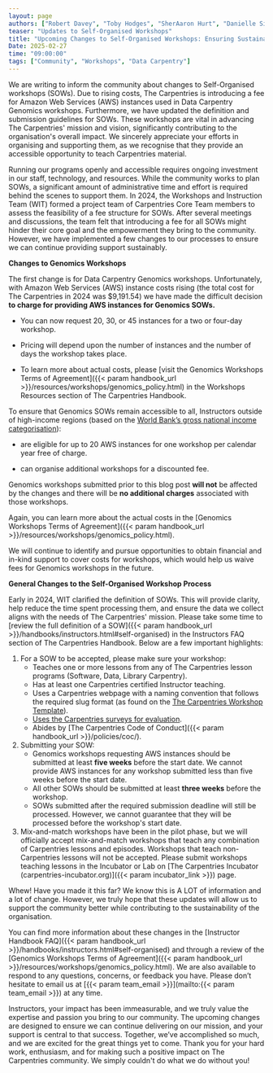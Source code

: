 ```yaml
--- 
layout: page 
authors: ["Robert Davey", "Toby Hodges", "SherAaron Hurt", "Danielle Sieh", "Angelique Trusler"] 
teaser: "Updates to Self-Organised Workshops" 
title: "Upcoming Changes to Self-Organised Workshops: Ensuring Sustainability and Continued Community Impact" 
Date: 2025-02-27 
time: "09:00:00" 
tags: ["Community", "Workshops", "Data Carpentry"] 
---
```


We are writing to inform the community about changes to Self-Organised workshops (SOWs). Due to rising costs, The Carpentries is introducing a fee for Amazon Web Services (AWS) instances used in Data Carpentry Genomics workshops. Furthermore, we have updated the definition and submission guidelines for SOWs. These workshops are vital in advancing The Carpentries' mission and vision, significantly contributing to the organisation's overall impact. We sincerely appreciate your efforts in organising and supporting them, as we recognise that they provide an accessible opportunity to teach Carpentries material. 

Running our programs openly and accessible requires ongoing investment in our staff, technology, and resources. While the community works to plan SOWs, a significant amount of administrative time and effort is required behind the scenes to support them. In 2024, the Workshops and Instruction Team (WIT) formed a project team of Carpentries Core Team members to assess the feasibility of a fee structure for SOWs. After several meetings and discussions, the team felt that introducing a fee for all SOWs might hinder their core goal and the empowerment they bring to the community. However, we have implemented a few changes to our processes to ensure we can continue providing support sustainably.

**Changes to Genomics Workshops**

The first change is for Data Carpentry Genomics workshops. Unfortunately, with Amazon Web Services (AWS) instance costs rising (the total cost for The Carpentries in 2024 was $9,191.54) we have made the difficult decision **to charge for providing AWS instances for Genomics SOWs.**

- You can now request 20, 30, or 45 instances for a two or four-day workshop.

- Pricing will depend upon the number of instances and the number of days the workshop takes place.

- To learn more about actual costs, please [visit the Genomics Workshops Terms of Agreement]({{< param handbook_url >}}/resources/workshops/genomics_policy.html) in the Workshops Resources section of The Carpentries Handbook. 

To ensure that Genomics SOWs remain accessible to all, Instructors outside of high-income regions (based on the [World Bank’s gross national income categorisation](https://datahelpdesk.worldbank.org/knowledgebase/articles/906519-world-bank-country-and-lending-groups)):

- are eligible for up to 20 AWS instances for one workshop per calendar year free of charge.

- can organise additional workshops for a discounted fee.

Genomics workshops submitted prior to this blog post **will not** be affected by the changes and there will be **no additional charges** associated with those workshops.  

Again, you can learn more about the actual costs in the [Genomics Workshops Terms of Agreement]({{< param handbook_url >}}/resources/workshops/genomics_policy.html). 

We will continue to identify and pursue opportunities to obtain financial and in-kind support to cover costs for workshops, which would help us waive fees for Genomics workshops in the future.

**General Changes to the Self-Organised Workshop Process**

Early in 2024, WIT clarified the definition of SOWs. This will provide clarity, help reduce the time spent processing them, and ensure the data we collect aligns with the needs of The Carpentries' mission. Please take some time to [review the full definition of a SOW]({{< param handbook_url >}}/handbooks/instructors.html#self-organised) in the Instructors FAQ section of The Carpentries Handbook. Below are a few important highlights:



1.  For a SOW to be accepted, please make sure your workshop:
    *  Teaches one or more lessons from any of The Carpentries lesson programs (Software, Data, Library Carpentry).
    * Has at least one Carpentries certified Instructor teaching.
    * Uses a Carpentries webpage with a naming convention that follows the required slug format (as found on the [The Carpentries Workshop Template](https://github.com/carpentries/workshop-template)). 
    * [Uses the Carpentries surveys for evaluation](/about-us/impact/#assessment).
    * Abides by [The Carpentries Code of Conduct]({{< param handbook_url >}}/policies/coc/).
2. Submitting your SOW:
    * Genomics workshops requesting AWS instances should be submitted at least **five weeks** before the start date. We cannot provide AWS instances for any workshop submitted less than five weeks before the start date. 
    * All other SOWs should be submitted at least **three weeks** before the workshop.
    * SOWs submitted after the required submission deadline will still be processed. However, we cannot guarantee that they will be processed before the workshop's start date. 
3. Mix-and-match workshops have been in the pilot phase, but we will officially accept mix-and-match workshops that teach any combination of Carpentries lessons and episodes. Workshops that teach non-Carpentries lessons will not be accepted. Please submit workshops teaching lessons in the Incubator or Lab on [The Carpentries Incubator (carpentries-incubator.org)]({{< param incubator_link >}}) page.

Whew! Have you made it this far? We know this is A LOT of information and a lot of change. However, we truly hope that these updates will allow us to support the community better while contributing to the sustainability of the organisation. 

You can find more information about these changes in the [Instructor Handbook FAQ]({{< param handbook_url >}}/handbooks/instructors.html#self-organised) and through a review of the [Genomics Workshops Terms of Agreement]({{< param handbook_url >}}/resources/workshops/genomics_policy.html). We are also available to respond to any questions, concerns, or feedback you have. Please don’t hesitate to email us at [{{< param team_email >}}](mailto:{{< param team_email >}}) at any time.


Instructors, your impact has been immeasurable, and we truly value the expertise and passion you bring to our community. The upcoming changes are designed to ensure we can continue delivering on our mission, and your support is central to that success. Together, we’ve accomplished so much, and we are excited for the great things yet to come. Thank you for your hard work, enthusiasm, and for making such a positive impact on The Carpentries community. We simply couldn't do what we do without you!
